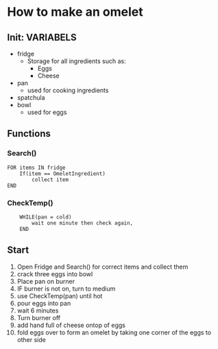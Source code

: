 # How to make an omelet
## Init: VARIABELS
- fridge
    - Storage for all ingredients such as:
        - Eggs
        - Cheese
- pan
    - used for cooking ingredients
- spatchula
- bowl
    - used for eggs

## Functions <br>

### Search()
    FOR items IN fridge
        If(item == OmeletIngredient)
            collect item
    END
### CheckTemp()
        WHILE(pan = cold)
            wait one minute then check again,
        END

## Start
 1. Open Fridge and Search() for correct items and collect them
 2. crack three eggs into bowl 
 4. Place pan on burner
 3. IF burner is not on, turn to medium 
 4. use CheckTemp(pan) until hot 
 5. pour eggs into pan 
 7. wait 6 minutes
 6. Turn burner off
 7. add hand full of cheese ontop of eggs
 8. fold eggs over to form an omelet by taking one corner of the eggs to other side

